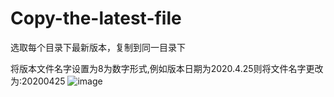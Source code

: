 # Copy-the-latest-file
选取每个目录下最新版本，复制到同一目录下

将版本文件名字设置为8为数字形式,例如版本日期为2020.4.25则将文件名字更改为:20200425
![image](https://user-images.githubusercontent.com/66481676/165060755-b9b14ad0-a6cd-4101-953f-9f3647325783.png)
